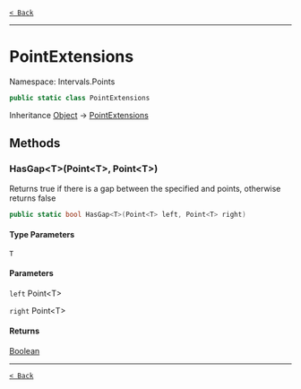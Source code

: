 [`< Back`](./)

---

# PointExtensions

Namespace: Intervals.Points

```csharp
public static class PointExtensions
```

Inheritance [Object](https://docs.microsoft.com/en-us/dotnet/api/system.object) → [PointExtensions](intervals.points.pointextensions)

## Methods

### **HasGap&lt;T&gt;(Point&lt;T&gt;, Point&lt;T&gt;)**

Returns true if there is a gap between the specified  and  points, otherwise returns false

```csharp
public static bool HasGap<T>(Point<T> left, Point<T> right)
```

#### Type Parameters

`T`<br>

#### Parameters

`left` Point&lt;T&gt;<br>

`right` Point&lt;T&gt;<br>

#### Returns

[Boolean](https://docs.microsoft.com/en-us/dotnet/api/system.boolean)<br>

---

[`< Back`](./)

